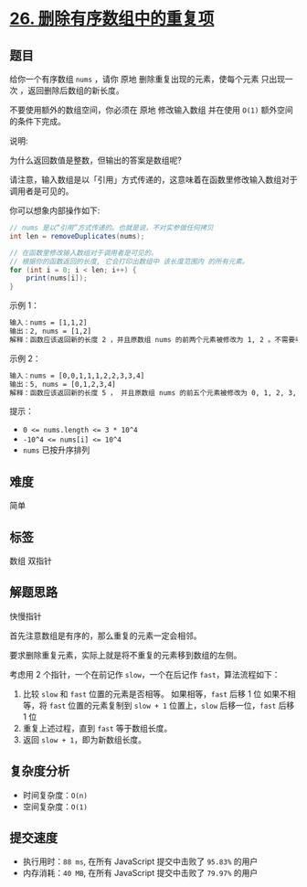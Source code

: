 # [26. 删除有序数组中的重复项](https://leetcode-cn.com/problems/remove-duplicates-from-sorted-array/)

## 题目

给你一个有序数组 `nums` ，请你 原地 删除重复出现的元素，使每个元素 只出现一次 ，返回删除后数组的新长度。

不要使用额外的数组空间，你必须在 原地 修改输入数组 并在使用 `O(1)` 额外空间的条件下完成。

说明:

为什么返回数值是整数，但输出的答案是数组呢?

请注意，输入数组是以「引用」方式传递的，这意味着在函数里修改输入数组对于调用者是可见的。

你可以想象内部操作如下:

```java
// nums 是以“引用”方式传递的。也就是说，不对实参做任何拷贝
int len = removeDuplicates(nums);

// 在函数里修改输入数组对于调用者是可见的。
// 根据你的函数返回的长度, 它会打印出数组中 该长度范围内 的所有元素。
for (int i = 0; i < len; i++) {
    print(nums[i]);
}
```

示例 1：

```txt
输入：nums = [1,1,2]
输出：2, nums = [1,2]
解释：函数应该返回新的长度 2 ，并且原数组 nums 的前两个元素被修改为 1, 2 。不需要考虑数组中超出新长度后面的元素。
```

示例 2：

```txt
输入：nums = [0,0,1,1,1,2,2,3,3,4]
输出：5, nums = [0,1,2,3,4]
解释：函数应该返回新的长度 5 ， 并且原数组 nums 的前五个元素被修改为 0, 1, 2, 3, 4 。不需要考虑数组中超出新长度后面的元素。
```

提示：

- `0 <= nums.length <= 3 * 10^4`
- `-10^4 <= nums[i] <= 10^4`
- `nums` 已按升序排列

## 难度

简单

## 标签

数组 双指针

## 解题思路

快慢指针

首先注意数组是有序的，那么重复的元素一定会相邻。

要求删除重复元素，实际上就是将不重复的元素移到数组的左侧。

考虑用 2 个指针，一个在前记作 `slow`，一个在后记作 `fast`，算法流程如下：

1. 比较 `slow` 和 `fast` 位置的元素是否相等。
   如果相等，`fast` 后移 1 位
   如果不相等，将 `fast` 位置的元素复制到 `slow + 1` 位置上，`slow` 后移一位，`fast` 后移 1 位
2. 重复上述过程，直到 `fast` 等于数组长度。
3. 返回 `slow + 1`，即为新数组长度。

## 复杂度分析

- 时间复杂度：`O(n)`
- 空间复杂度：`O(1)`

## 提交速度

- 执行用时：`88 ms`, 在所有 JavaScript 提交中击败了 `95.83%` 的用户
- 内存消耗：`40 MB`, 在所有 JavaScript 提交中击败了 `79.97%` 的用户

